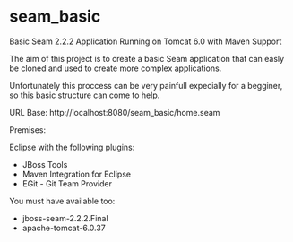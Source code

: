 seam_basic
==========

Basic Seam 2.2.2 Application Running on Tomcat 6.0 with Maven Support

The aim of this project is to create a basic Seam application that can easly be cloned and used to create more
complex applications.

Unfortunately this proccess can be very painfull expecially for a begginer, so this basic structure can come to
help.

URL Base:
http://localhost:8080/seam_basic/home.seam

Premises:

Eclipse with the following plugins:
- JBoss Tools
- Maven Integration for Eclipse
- EGit - Git Team Provider

You must have available too:
- jboss-seam-2.2.2.Final
- apache-tomcat-6.0.37
